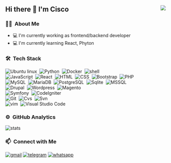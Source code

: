 ## Hi there 👋 I'm Cisco <img align="right" src="https://komarev.com/ghpvc/?username=Neocisco&color=269077">
### 👨🏻‍ &nbsp;About Me
- 💻 I'm currently working as frontend/backend developer
- 💻 I'm currently learning React, Phyton

### 🛠 &nbsp;Tech Stack
![Ubuntu linux](https://img.shields.io/badge/-Ubuntu-141a20?style=flat&logo=ubuntu)&nbsp;
![Python](https://img.shields.io/badge/-Python-141a20?style=flat&logo=python)&nbsp;
![Docker](https://img.shields.io/badge/-Docker-141a20?style=flat&logo=docker)&nbsp;
![shell](https://img.shields.io/badge/-Bash_Script-141a20?style=flat&logo=powershell)&nbsp;\
![JavaScript](https://img.shields.io/badge/-JavaScript-141a20?style=flat&logo=javascript&logoColor=FFA518)&nbsp;
![React](https://img.shields.io/badge/-React-141a20?style=flat&logo=react)&nbsp;
![HTML](https://img.shields.io/badge/-HTML-141a20?style=flat&logo=HTML5)&nbsp;
![CSS](https://img.shields.io/badge/-CSS-141a20?style=flat&logo=CSS3&logoColor=1572B6)&nbsp;
![Bootstrap](https://img.shields.io/badge/-Bootstrap-141a20?style=flat&logo=bootstrap&logoColor=563D7C)&nbsp;
![PHP](https://img.shields.io/badge/-PHP-141a20?style=flat&logo=php)&nbsp;\
![MySQL](https://img.shields.io/badge/-MySQL-141a20?style=flat&logo=mysql)&nbsp;
![MariaDB](https://img.shields.io/badge/-MariaDB-141a20?style=flat&logo=mariadb)&nbsp;
![PostgreSQL](https://img.shields.io/badge/-PostgreSQL-141a20?style=flat&logo=postgresql&logoColor=blue)&nbsp;
![Sqlite](https://img.shields.io/badge/-SQLite-141a20?style=flat&logo=sqlite&logoColor=blue)&nbsp;
![MSSQL](https://img.shields.io/badge/-MS_SQL_Server-141a20?style=flat&logo=sql)&nbsp;\
![Drupal](https://img.shields.io/badge/-Drupal-141a20?style=flat&logo=drupal&logoColor=007ACC)&nbsp;
![Wordpress](https://img.shields.io/badge/-Wordpress-141a20?style=flat&logo=wordpress&logoColor=007ACC)&nbsp;
![Magento](https://img.shields.io/badge/-Magento-141a20?style=flat&logo=magento)&nbsp;\
![Symfony](https://img.shields.io/badge/-Symfony-141a20?style=flat&logo=symfony)&nbsp;
![CodeIgniter](https://img.shields.io/badge/-CodeIgniter-141a20?style=flat&logo=codeigniter)&nbsp;\
![Git](https://img.shields.io/badge/-Git-141a20?style=flat&logo=git)&nbsp;
![Cvs](https://img.shields.io/badge/-Cvs-141a20?style=flat&logo=cvs)&nbsp;
![Svn](https://img.shields.io/badge/-Svn-141a20?style=flat&logo=svn)&nbsp;\
![vim](https://img.shields.io/badge/-Vim-141a20?style=flat&logo=vim)&nbsp;
![Visual Studio Code](https://img.shields.io/badge/-Visual%20Studio%20Code-141a20?style=flat&logo=visual-studio-code&logoColor=007ACC)&nbsp;

### ⚙️ &nbsp;GitHub Analytics
![stats](https://github-readme-stats.vercel.app/api?username=Neocisco&theme=gotham&show_icons=true&border_color=2e3440)
<!---
![languages](https://github-readme-stats.vercel.app/api/top-langs/?username=Neocisco&layout=compact&exclude_repo=Neocisco.github.io&theme=gotham&border_color=2e3440&card_width=250)
--->

### 📫 &nbsp;Connect with Me
[![gmail](https://img.shields.io/badge/-francisco.pezzente@yahoo.com.ar-D14836?style=flat&logo=Yahoo&logoColor=white)](mailto:francisco.pezzente@yahoo.com.ar)
[![telegram](https://img.shields.io/badge/-@Cisco-0e3e55?style=flat&logo=Telegram&logoColor=white)](https://t.me/CiscoKidz)
[![whatsapp](https://img.shields.io/badge/-@Cisco-0e3e55?style=flat&logo=Whatsapp&logoColor=green)](https://wa.link/n4xi7i)
